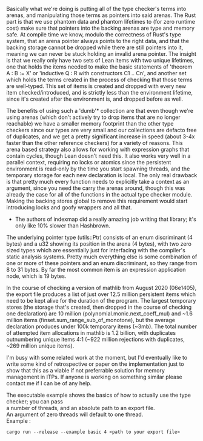 Basically what we're doing is putting all of the type checker's terms into arenas, and manipulating those terms as pointers into said arenas. The Rust part is that we use phantom data and phantom lifetimes to (for zero runtime cost) make sure that pointers into the backing arenas are type and memory safe. At compile time we know, modulo the correctness of Rust's type system, that an arena pointer always points to the right data, and that the backing storage cannot be dropped while there are still pointers into it, meaning we can never be stuck holding an invalid arena pointer. The insight is that we really only have two sets of Lean items with two unique lifetimes, one that holds the items needed to make the basic statements of 'theorem A : B := X' or 'inductive Q : R with constructors C1 .. Cn', and another set which holds the terms created in the process of checking that those terms are well-typed. This set of items is created and dropped with every new item checked/introduced, and is strictly less than the environment lifetime, since it's created after the environment is, and dropped before as well.

The benefits of using such a 'dumb'* collection are that even though we're using arenas (which don't actively try to drop items that are no longer reachable) we have a smaller memory footprint than the other type checkers since our types are very small and our collections are defacto free of duplicates, and we get a pretty significant increase in speed (about 3-4x faster than the other reference checkers) for a variety of reasons. This arena based strategy also allows for working with expression graphs that contain cycles, though Lean doesn't need this. It also works very well in a parallel context, requiring no locks or atomics since the persistent environment is read-only by the time you start spawning threads, and the temporary storage for each new declaration is local.
The only real drawback is that pretty much every function needs to explicitly take a context as an argument, since you need the carry the arenas around, though this was already the case for all of the functions in the actual type checker module. Making the backing stores global to remove this requirement would start introducing locks and goofy wrappers and all that.
* The authors of indexmap did a really amazing job writing that library; it's only like 10% slower than Hashbrown.

The underlying pointer type (utils::Ptr) consists of an enum discriminant (4 bytes) and a u32 showing its position in the arena (4 bytes), with two zero sized types which are essentially just for interfacing with the compiler's static analysis systems. Pretty much everything else is some combination of one or more of these pointers and an enum discriminant, so they range from 8 to 31 bytes. By far the most common item is an expression application node, which is 19 bytes.

In the course of checking a version of mathlib from August 2020 (06e1405), the export file produces a list of just over 12.5 million persistent items which need to be kept alive for the duration of the program. The largest temporary stores (the storage that's created, then dropped in the course of checking one declaration) are 10 million (polynomial.monic.next_coeff_mul) and ~1.6 million items (finset.sum_range_sub_of_monotone), but the average declaration produces under 100k temporary items (~3mb). 
The total number of attempted item allocations in mathlib is 1.2 billion, with duplicates outnumbering unique items 4:1 (~922 million rejections with duplicates, ~269 million unique items). 

I'm busy with some related work at the moment, but I'd eventually like to write some kind of retrospective or paper on the implementation just to show that this as a viable if not preferrable solution for memory management in ITPs. If anyone is working on something similar please contact me if I can be of any help.

The executable example shows the basics of how to actually use the type checker; you can pass \
a number of threads, and an absolute path to an export file.\
An argument of zero threads will default to one thread.\
Example : 
```
cargo run --release --example basic 4 <path to your export file>
```
